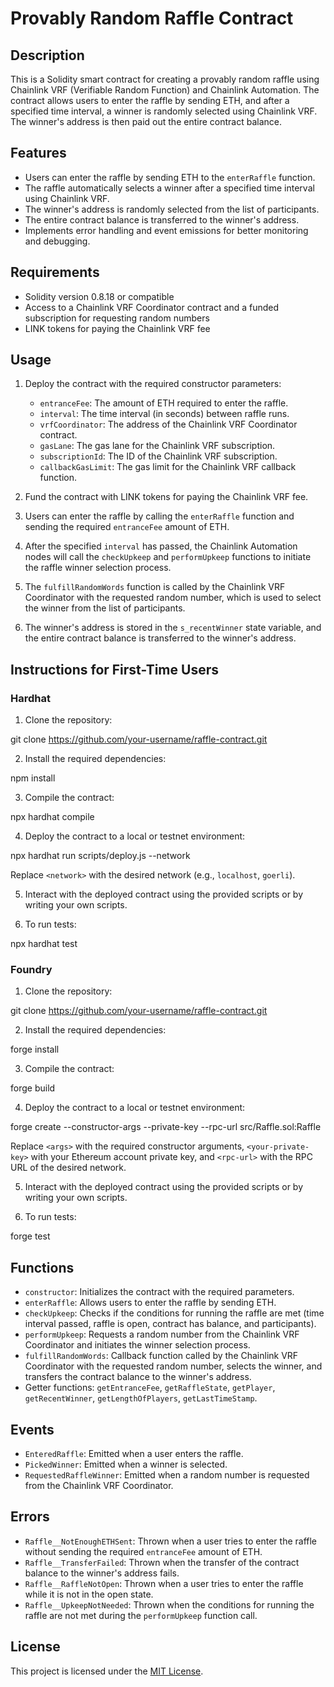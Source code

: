 # Provably Random Raffle Contract

## Description

This is a Solidity smart contract for creating a provably random raffle using Chainlink VRF (Verifiable Random Function) and Chainlink Automation. The contract allows users to enter the raffle by sending ETH, and after a specified time interval, a winner is randomly selected using Chainlink VRF. The winner's address is then paid out the entire contract balance.

## Features

- Users can enter the raffle by sending ETH to the `enterRaffle` function.
- The raffle automatically selects a winner after a specified time interval using Chainlink VRF.
- The winner's address is randomly selected from the list of participants.
- The entire contract balance is transferred to the winner's address.
- Implements error handling and event emissions for better monitoring and debugging.

## Requirements

- Solidity version 0.8.18 or compatible
- Access to a Chainlink VRF Coordinator contract and a funded subscription for requesting random numbers
- LINK tokens for paying the Chainlink VRF fee

## Usage

1. Deploy the contract with the required constructor parameters:
   - `entranceFee`: The amount of ETH required to enter the raffle.
   - `interval`: The time interval (in seconds) between raffle runs.
   - `vrfCoordinator`: The address of the Chainlink VRF Coordinator contract.
   - `gasLane`: The gas lane for the Chainlink VRF subscription.
   - `subscriptionId`: The ID of the Chainlink VRF subscription.
   - `callbackGasLimit`: The gas limit for the Chainlink VRF callback function.

2. Fund the contract with LINK tokens for paying the Chainlink VRF fee.

3. Users can enter the raffle by calling the `enterRaffle` function and sending the required `entranceFee` amount of ETH.

4. After the specified `interval` has passed, the Chainlink Automation nodes will call the `checkUpkeep` and `performUpkeep` functions to initiate the raffle winner selection process.

5. The `fulfillRandomWords` function is called by the Chainlink VRF Coordinator with the requested random number, which is used to select the winner from the list of participants.

6. The winner's address is stored in the `s_recentWinner` state variable, and the entire contract balance is transferred to the winner's address.

## Instructions for First-Time Users

### Hardhat

1. Clone the repository:



git clone https://github.com/your-username/raffle-contract.git


2. Install the required dependencies:



npm install


3. Compile the contract:



npx hardhat compile


4. Deploy the contract to a local or testnet environment:



npx hardhat run scripts/deploy.js --network

Replace `<network>` with the desired network (e.g., `localhost`, `goerli`).

5. Interact with the deployed contract using the provided scripts or by writing your own scripts.

6. To run tests:



npx hardhat test


### Foundry

1. Clone the repository:



git clone https://github.com/your-username/raffle-contract.git


2. Install the required dependencies:



forge install


3. Compile the contract:



forge build


4. Deploy the contract to a local or testnet environment:



forge create --constructor-args --private-key --rpc-url src/Raffle.sol:Raffle

Replace `<args>` with the required constructor arguments, `<your-private-key>` with your Ethereum account private key, and `<rpc-url>` with the RPC URL of the desired network.

5. Interact with the deployed contract using the provided scripts or by writing your own scripts.

6. To run tests:



forge test


## Functions

- `constructor`: Initializes the contract with the required parameters.
- `enterRaffle`: Allows users to enter the raffle by sending ETH.
- `checkUpkeep`: Checks if the conditions for running the raffle are met (time interval passed, raffle is open, contract has balance, and participants).
- `performUpkeep`: Requests a random number from the Chainlink VRF Coordinator and initiates the winner selection process.
- `fulfillRandomWords`: Callback function called by the Chainlink VRF Coordinator with the requested random number, selects the winner, and transfers the contract balance to the winner's address.
- Getter functions: `getEntranceFee`, `getRaffleState`, `getPlayer`, `getRecentWinner`, `getLengthOfPlayers`, `getLastTimeStamp`.

## Events

- `EnteredRaffle`: Emitted when a user enters the raffle.
- `PickedWinner`: Emitted when a winner is selected.
- `RequestedRaffleWinner`: Emitted when a random number is requested from the Chainlink VRF Coordinator.

## Errors

- `Raffle__NotEnoughETHSent`: Thrown when a user tries to enter the raffle without sending the required `entranceFee` amount of ETH.
- `Raffle__TransferFailed`: Thrown when the transfer of the contract balance to the winner's address fails.
- `Raffle__RaffleNotOpen`: Thrown when a user tries to enter the raffle while it is not in the open state.
- `Raffle__UpkeepNotNeeded`: Thrown when the conditions for running the raffle are not met during the `performUpkeep` function call.

## License

This project is licensed under the [MIT License](LICENSE).



